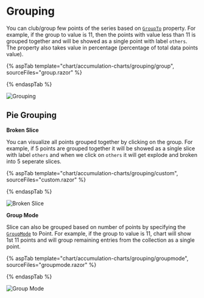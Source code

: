 <!-- markdownlint-disable MD036 -->

# Grouping

You can club/group few points of the series based on
[`GroupTo`](https://help.syncfusion.com/cr/blazor/Syncfusion.Blazor.Charts.AccumulationChartSeries.html#Syncfusion_Blazor_Charts_AccumulationChartSeries_GroupTo)
property. For example, if the group to value is 11, then the points with value less than 11 is grouped together and will be showed as a single point with label `others`. The property also takes value in percentage
(percentage of total data points value).

{% aspTab template="chart/accumulation-charts/grouping/group", sourceFiles="group.razor" %}

{% endaspTab %}

![Grouping](images/grouping/group-razor.png)

## Pie Grouping

**Broken Slice**

You can visualize all points grouped together by clicking on the group. For example, if 5 points are grouped together it will be showed as a single slice with label `others` and when we click on `others` it will get explode and broken into 5 seperate slices.

{% aspTab template="chart/accumulation-charts/grouping/custom", sourceFiles="custom.razor" %}

{% endaspTab %}

![Broken Slice](images/grouping/custom-razor.png)

**Group Mode**

Slice can also be grouped based on number of points by specifying the [`GroupMode`](https://help.syncfusion.com/cr/blazor/Syncfusion.Blazor.Charts.AccumulationChartSeries.html#Syncfusion_Blazor_Charts_AccumulationChartSeries_GroupMode)
to Point. For example, if the group to value is 11,  chart will show 1st 11 points and will group remaining entries from the collection as a single point.

{% aspTab template="chart/accumulation-charts/grouping/groupmode", sourceFiles="groupmode.razor" %}

{% endaspTab %}

![Group Mode](images/grouping/groupmode-razor.png)